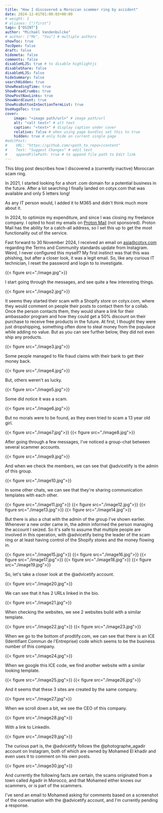 ```yaml
---
title: "How I discovered a Moroccan scammer ring by accident"
date: 2024-12-01T01:00:03+00:00
# weight: 1
# aliases: ["/first"]
tags: ["OSINT"]
author: "Michaël Vandenbulcke"
# author: ["Me", "You"] # multiple authors
showToc: true
TocOpen: false
draft: false
hidemeta: false
comments: false
disableHLJS: true # to disable highlightjs
disableShare: false
disableHLJS: false
hideSummary: false
searchHidden: true
ShowReadingTime: true
ShowBreadCrumbs: true
ShowPostNavLinks: true
ShowWordCount: true
ShowRssButtonInSectionTermList: true
UseHugoToc: true
cover:
    image: "<image path/url>" # image path/url
    alt: "<alt text>" # alt text
    caption: "<text>" # display caption under cover
    relative: false # when using page bundles set this to true
    hidden: true # only hide on current single page
#editPost:
#    URL: "https://github.com/<path_to_repo>/content"
#    Text: "Suggest Changes" # edit text
#    appendFilePath: true # to append file path to Edit link
---
```

This blog post describes how I discovered a (currently inactive) Moroccan scam ring. 

In 2021, I started looking for a short .com domain for a potential business in the future. After a lot searching I finally landed on cotyx.com that was available and only 5 letters long! 

As any IT person would, I added it to M365 and didn't think much more about it. 

In 2024, to optimize my expenditure, and since I was closing my freelance company. I opted to host my emails on [Proton Mail](https://proton.me/mail) (not sponsored). Proton Mail has the ability for a catch-all address, so I set this up to get the most functionality out of the service.

Fast forward to 30 November 2024, I received an email on asia@cotyx.com regarding the Terms and Community standards update from Instagram. Weird, I never configured this myself? My first instinct was that this was phishing, but after a closer look, it was a legit email. So, like any curious IT technician, I reset the password and login to to investigate.

{{< figure src="./image.jpg">}}

I start going through the messages, and see quite a few interesting things.

{{< figure src="./image2.jpg">}}

It seems they started their scam with a Shopify store on cotyx.com, where they would comment on people their posts to contact them for a collab. Once the person contacts them, they would share a link for their ambassador program and how they could get a 50% discount on their purchase to receive free products in the future. At first, I thought they were just dropshipping, something often done to steal money from the populace while adding no value. But as you can see further below, they did not even ship any products. 

{{< figure src="./image3.jpg">}}

Some people managed to file fraud claims with their bank to get their money back.

{{< figure src="./image4.jpg">}}

But, others weren't as lucky. 

{{< figure src="./image5.jpg">}}

Some did notice it was a scam.

{{< figure src="./image6.jpg">}}

But no morals were to be found, as they even tried to scam a 13 year old girl. 

{{< figure src="./image7.jpg">}}
{{< figure src="./image8.jpg">}}

After going through a few messages, I've noticed a group-chat between several scammer accounts. 

{{< figure src="./image9.jpg">}}

And when we check the members, we can see that @advicetify is the admin of this group. 

{{< figure src="./image10.jpg">}}

In some other chats, we can see that they're sharing communication templates with each other. 

{{< figure src="./image11.jpg">}}
{{< figure src="./image12.jpg">}}
{{< figure src="./image13.jpg">}}
{{< figure src="./image14.jpg">}}

But there is also a chat with the admin of the group I've shown earlier. Whenever a new order came in, the admin informed the person managing the account I seized. So it's safe to assume that multiple people are involved in this operation, with @advicetify being the leader of the scam ring or at least having control of the Shopify stores and the money flowing in. 

{{< figure src="./image15.jpg">}}
{{< figure src="./image16.jpg">}}
{{< figure src="./image17.jpg">}}
{{< figure src="./image18.jpg">}}
{{< figure src="./image19.jpg">}}

So, let's take a closer look at the @advicetify account. 

{{< figure src="./image20.jpg">}}

We can see that it has 2 URLs linked in the bio. 

{{< figure src="./image21.jpg">}}

When checking the websites, we see 2 websites build with a similar template. 

{{< figure src="./image22.jpg">}}
{{< figure src="./image23.jpg">}}

When we go to the bottom of prodtify.com, we can see that there is an ICE (Identifiant Commun de l'Entreprise) code which seems to be the business number of this company. 

{{< figure src="./image24.jpg">}}

When we google this ICE code, we find another website with a similar looking template. 

{{< figure src="./image25.jpg">}}
{{< figure src="./image26.jpg">}}

And it seems that these 3 sites are created by the same company. 

{{< figure src="./image27.jpg">}}

When we scroll down a bit, we see the CEO of this company. 

{{< figure src="./image28.jpg">}}

With a link to LinkedIn. 

{{< figure src="./image29.jpg">}}

The curious part is, the @advicetify follows the @photographe_agadir account on Instagram, both of which are owned by Mohamed El khadir and even uses it to comment on his own posts.

{{< figure src="./image30.jpg">}}

And currently the following facts are certain, the scams originated from a town called Agadir in Morocco, and that Mohamed either knows our scammers, or is part of the scammers. 

I've send an email to Mohamed asking for comments based on a screenshot of the conversation with the @advicetify account, and I'm currently pending a response. 
